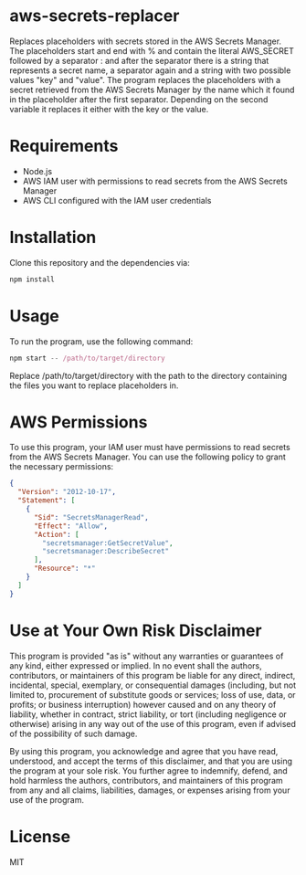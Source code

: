 # aws-secrets-replacer
Replaces placeholders with secrets stored in the AWS Secrets Manager. The placeholders start and end with % and contain the literal AWS_SECRET followed by a separator : and after the separator there is a string that represents a secret name, a separator again and a string with two possible values "key" and "value". The program replaces the placeholders with a secret retrieved from the AWS Secrets Manager by the name which it found in the placeholder after the first separator. Depending on the second variable it replaces it either with the key or the value.

# Requirements

- Node.js
- AWS IAM user with permissions to read secrets from the AWS Secrets Manager
- AWS CLI configured with the IAM user credentials

# Installation

Clone this repository and the dependencies via:

```bash
npm install
```

# Usage

To run the program, use the following command:

```javascript
npm start -- /path/to/target/directory
```

Replace /path/to/target/directory with the path to the directory containing the files you want to replace placeholders in.

# AWS Permissions

To use this program, your IAM user must have permissions to read secrets from the AWS Secrets Manager. You can use the following policy to grant the necessary permissions:

```json
{
  "Version": "2012-10-17",
  "Statement": [
    {
      "Sid": "SecretsManagerRead",
      "Effect": "Allow",
      "Action": [
        "secretsmanager:GetSecretValue",
        "secretsmanager:DescribeSecret"
      ],
      "Resource": "*"
    }
  ]
}
```

# Use at Your Own Risk Disclaimer
This program is provided "as is" without any warranties or guarantees of any kind, either expressed or implied. In no event shall the authors, contributors, or maintainers of this program be liable for any direct, indirect, incidental, special, exemplary, or consequential damages (including, but not limited to, procurement of substitute goods or services; loss of use, data, or profits; or business interruption) however caused and on any theory of liability, whether in contract, strict liability, or tort (including negligence or otherwise) arising in any way out of the use of this program, even if advised of the possibility of such damage.

By using this program, you acknowledge and agree that you have read, understood, and accept the terms of this disclaimer, and that you are using the program at your sole risk. You further agree to indemnify, defend, and hold harmless the authors, contributors, and maintainers of this program from any and all claims, liabilities, damages, or expenses arising from your use of the program.

# License

MIT

